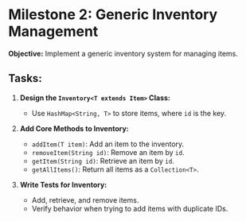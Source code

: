 # Milestone 2: Generic Inventory Management

**Objective:** Implement a generic inventory system for managing items.

## Tasks:

1. **Design the `Inventory<T extends Item>` Class:**
    - Use `HashMap<String, T>` to store items, where `id` is the key.

2. **Add Core Methods to Inventory:**
    - `addItem(T item)`: Add an item to the inventory.
    - `removeItem(String id)`: Remove an item by `id`.
    - `getItem(String id)`: Retrieve an item by `id`.
    - `getAllItems()`: Return all items as a `Collection<T>`.

3. **Write Tests for Inventory:**
    - Add, retrieve, and remove items.
    - Verify behavior when trying to add items with duplicate IDs.
